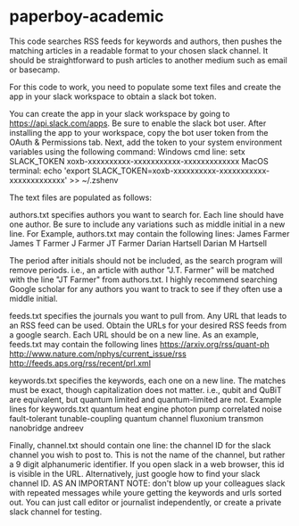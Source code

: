 # paperboy-academic
This code searches RSS feeds for keywords and authors, then pushes the matching articles in a readable format to your chosen slack channel. It should be straightforward to push articles to another medium such as email or basecamp.

For this code to work, you need to populate some text files and create the app in your slack workspace to obtain a slack bot token.

You can create the app in your slack workspace by going to https://api.slack.com/apps. Be sure to enable the slack bot user. After installing the app to your workspace, copy the bot user token from the OAuth & Permissions tab. Next, add the token to your system environment variables using the following command:
Windows cmd line:
setx SLACK_TOKEN xoxb-xxxxxxxxxx-xxxxxxxxxxx-xxxxxxxxxxxxx
MacOS terminal:
echo 'export SLACK_TOKEN=xoxb-xxxxxxxxxx-xxxxxxxxxxx-xxxxxxxxxxxxx' >> ~/.zshenv

The text files are populated as follows:

authors.txt specifies authors you want to search for. Each line should have one author. Be sure to include any variations such as middle initial in a new line. For Example, authors.txt may contain the following lines:
James Farmer
James T Farmer
J Farmer
JT Farmer
Darian Hartsell
Darian M Hartsell

The period after initials should not be included, as the search program will remove periods. i.e., an article with author "J.T. Farmer" will be matched with the line "JT Farmer" from authors.txt. I highly recommend searching Google scholar for any authors you want to track to see if they often use a middle initial.

feeds.txt specifies the journals you want to pull from. Any URL that leads to an RSS feed can be used. Obtain the URLs for your desired RSS feeds from a google search. Each URL should be on a new line. As an example, feeds.txt may contain the following lines
https://arxiv.org/rss/quant-ph
http://www.nature.com/nphys/current_issue/rss
http://feeds.aps.org/rss/recent/prl.xml

keywords.txt specifies the keywords, each one on a new line. The matches must be exact, though capitalization does not matter. i.e., qubit and QuBiT are equivalent, but quantum limited and quantum-limited are not. Example lines for keywords.txt
quantum heat engine
photon pump
correlated noise
fault-tolerant
tunable-coupling
quantum channel
fluxonium
transmon
nanobridge
andreev

Finally, channel.txt should contain one line: the channel ID for the slack channel you wish to post to. This is not the name of the channel, but rather a 9 digit alphanumeric identifier. If you open slack in a web browser, this id is visible in the URL. Alternatively, just google how to find your slack channel ID.
AS AN IMPORTANT NOTE: don't blow up your colleagues slack with repeated messages while youre getting the keywords and urls sorted out. You can just call editor or journalist independently, or create a private slack channel for testing.

